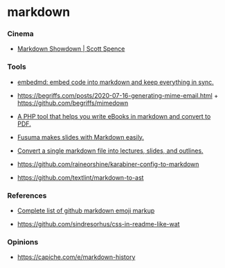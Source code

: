 markdown
========

### Cinema

-   [Markdown Showdown | Scott Spence](https://www.youtube.com/playlist?list=PLGi_uHe_v04B4xmHjNV7KTesFbqL7x1Xq)

### Tools

-   [embedmd: embed code into markdown and keep everything in sync.](https://github.com/campoy/embedmd)

<!-- -->

-   https://begriffs.com/posts/2020-07-16-generating-mime-email.html + https://github.com/begriffs/mimedown

<!-- -->

-   [A PHP tool that helps you write eBooks in markdown and convert to PDF.](https://github.com/themsaid/ibis)

<!-- -->

-   [Fusuma makes slides with Markdown easily.](https://github.com/hiroppy/fusuma)

<!-- -->

-   [Convert a single markdown file into lectures, slides, and outlines.](https://github.com/bmschmidt/MarkdownLectures)

<!-- -->

-   https://github.com/raineorshine/karabiner-config-to-markdown

<!-- -->

-   https://github.com/textlint/markdown-to-ast

### References

-   [Complete list of github markdown emoji markup](https://gist.github.com/rxaviers/7360908)

<!-- -->

-   https://github.com/sindresorhus/css-in-readme-like-wat

### Opinions

-   https://capiche.com/e/markdown-history
